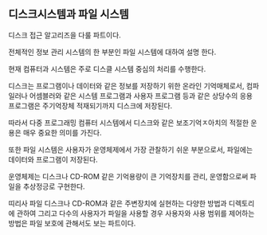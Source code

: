 ## 디스크시스템과 파일 시스템

디스크 접근 알고리즈을 다룰 파트이다.

전체적인 정보 관리 시스템의 한 부분인 파일 시스템에 대하여 설명 한다.

현재 컴퓨터과 시스템은 주로 디스클 시스템 중심의 처리를 수행한다.

디스크는 프로그램이나 데이터와 같은 정보를 저장하기 위한 온라인 기억매체로서, 컴파일러나 어셈블러와 같은 시스템 프로그램과 사용자 프로그램 등과 같은 상당수의 응용 프로그램은 주기억장체 적재되기까지 디스크에 저장된다.

따라서 다중 프로그래밍 컴퓨터 시스템에서 디스크와 같은 보조기억ㅈ아치의 적절한 운용은 매우 중요한 의미를 가진다.

또한 파일 시스템은 사용자가 운영체제에서 가장 관찰하기 쉬운 부분으로서, 파일에는 데이터와 프로그램이 저장된다.

운영체제는 디스크나 CD-ROM 같은 기억용량이 큰 기억장치를 관리, 운영함으로써 파일을 추상정긍로 구현한다.

띠리사 파일 디스크나 CD-ROM과 같은 주변장치에 실현하는 다양한 방법과 디렉토리에 관하여 그리고 다수의 사용자가 파일을 사용할 경우 사용자와 사용 범위를 제어하는 방법은 파일 보호에 관해서도 보는 파트이다.

